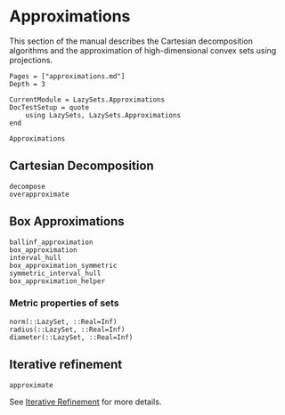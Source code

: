 # Approximations

This section of the manual describes the Cartesian decomposition algorithms and
the approximation of high-dimensional convex sets using projections.

```@contents
Pages = ["approximations.md"]
Depth = 3
```

```@meta
CurrentModule = LazySets.Approximations
DocTestSetup = quote
    using LazySets, LazySets.Approximations
end
```

```@docs
Approximations
```

## Cartesian Decomposition

```@docs
decompose
overapproximate
```

## Box Approximations

```@docs
ballinf_approximation
box_approximation
interval_hull
box_approximation_symmetric
symmetric_interval_hull
box_approximation_helper
```

### Metric properties of sets

```@docs
norm(::LazySet, ::Real=Inf)
radius(::LazySet, ::Real=Inf)
diameter(::LazySet, ::Real=Inf)
```

## Iterative refinement

```@docs
approximate
```

See [Iterative Refinement](@ref) for more details.
